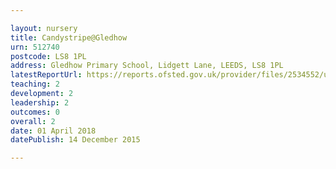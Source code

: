 ```yaml
---

layout: nursery
title: Candystripe@Gledhow
urn: 512740
postcode: LS8 1PL
address: Gledhow Primary School, Lidgett Lane, LEEDS, LS8 1PL
latestReportUrl: https://reports.ofsted.gov.uk/provider/files/2534552/urn/512740.pdf
teaching: 2
development: 2
leadership: 2
outcomes: 0
overall: 2
date: 01 April 2018 
datePublish: 14 December 2015

---
```

